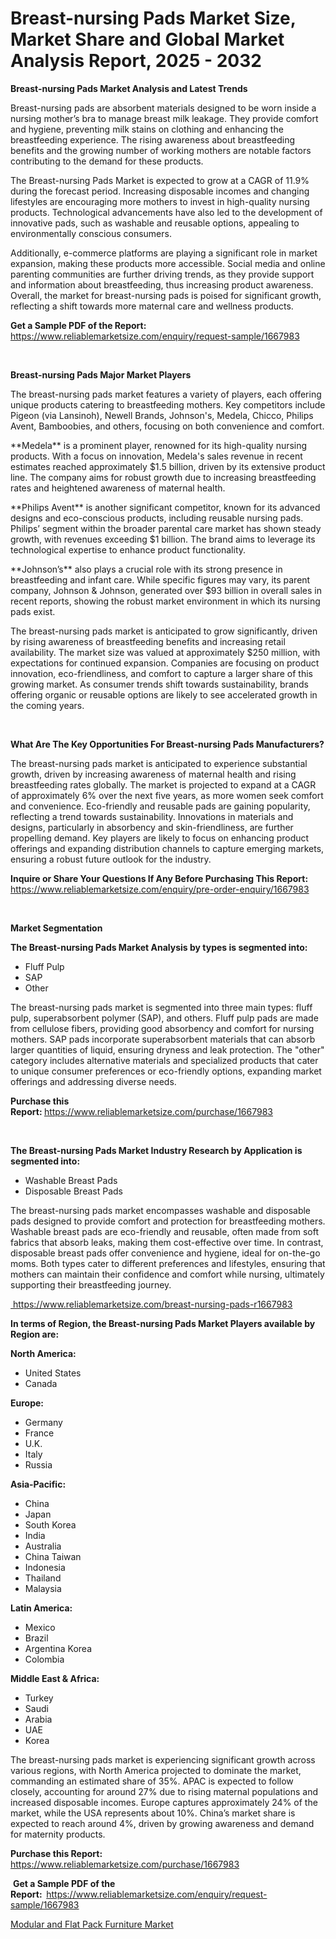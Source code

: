 <p><h1>Breast-nursing Pads Market Size, Market Share and Global Market Analysis Report, 2025 - 2032</h1></p><p><strong>Breast-nursing Pads Market Analysis and Latest Trends</strong></p>
<p><p>Breast-nursing pads are absorbent materials designed to be worn inside a nursing mother’s bra to manage breast milk leakage. They provide comfort and hygiene, preventing milk stains on clothing and enhancing the breastfeeding experience. The rising awareness about breastfeeding benefits and the growing number of working mothers are notable factors contributing to the demand for these products.</p><p>The Breast-nursing Pads Market is expected to grow at a CAGR of 11.9% during the forecast period. Increasing disposable incomes and changing lifestyles are encouraging more mothers to invest in high-quality nursing products. Technological advancements have also led to the development of innovative pads, such as washable and reusable options, appealing to environmentally conscious consumers. </p><p>Additionally, e-commerce platforms are playing a significant role in market expansion, making these products more accessible. Social media and online parenting communities are further driving trends, as they provide support and information about breastfeeding, thus increasing product awareness. Overall, the market for breast-nursing pads is poised for significant growth, reflecting a shift towards more maternal care and wellness products.</p></p>
<p><strong>Get a Sample PDF of the Report:&nbsp;</strong> <a href="https://www.reliablemarketsize.com/enquiry/request-sample/1667983?utm_campaign=3192&utm_medium=2&utm_source=Github&utm_content=ia&utm_term=05042025&utm_id=breast-nursing-pads">https://www.reliablemarketsize.com/enquiry/request-sample/1667983</a></p>
<p>&nbsp;</p>
<p><strong>Breast-nursing Pads Major Market Players</strong></p>
<p><p>The breast-nursing pads market features a variety of players, each offering unique products catering to breastfeeding mothers. Key competitors include Pigeon (via Lansinoh), Newell Brands, Johnson's, Medela, Chicco, Philips Avent, Bamboobies, and others, focusing on both convenience and comfort.</p><p>**Medela** is a prominent player, renowned for its high-quality nursing products. With a focus on innovation, Medela's sales revenue in recent estimates reached approximately $1.5 billion, driven by its extensive product line. The company aims for robust growth due to increasing breastfeeding rates and heightened awareness of maternal health.</p><p>**Philips Avent** is another significant competitor, known for its advanced designs and eco-conscious products, including reusable nursing pads. Philips’ segment within the broader parental care market has shown steady growth, with revenues exceeding $1 billion. The brand aims to leverage its technological expertise to enhance product functionality.</p><p>**Johnson’s** also plays a crucial role with its strong presence in breastfeeding and infant care. While specific figures may vary, its parent company, Johnson & Johnson, generated over $93 billion in overall sales in recent reports, showing the robust market environment in which its nursing pads exist.</p><p>The breast-nursing pads market is anticipated to grow significantly, driven by rising awareness of breastfeeding benefits and increasing retail availability. The market size was valued at approximately $250 million, with expectations for continued expansion. Companies are focusing on product innovation, eco-friendliness, and comfort to capture a larger share of this growing market. As consumer trends shift towards sustainability, brands offering organic or reusable options are likely to see accelerated growth in the coming years.</p></p>
<p>&nbsp;</p>
<p><strong>What Are The Key Opportunities For Breast-nursing Pads Manufacturers?</strong></p>
<p><p>The breast-nursing pads market is anticipated to experience substantial growth, driven by increasing awareness of maternal health and rising breastfeeding rates globally. The market is projected to expand at a CAGR of approximately 6% over the next five years, as more women seek comfort and convenience. Eco-friendly and reusable pads are gaining popularity, reflecting a trend towards sustainability. Innovations in materials and designs, particularly in absorbency and skin-friendliness, are further propelling demand. Key players are likely to focus on enhancing product offerings and expanding distribution channels to capture emerging markets, ensuring a robust future outlook for the industry.</p></p>
<p><strong>Inquire or Share Your Questions If Any Before Purchasing This Report:</strong> <a href="https://www.reliablemarketsize.com/enquiry/pre-order-enquiry/1667983?utm_campaign=3192&utm_medium=2&utm_source=Github&utm_content=ia&utm_term=05042025&utm_id=breast-nursing-pads">https://www.reliablemarketsize.com/enquiry/pre-order-enquiry/1667983</a></p>
<p>&nbsp;</p>
<p><strong>Market Segmentation</strong></p>
<p><strong>The Breast-nursing Pads Market Analysis by types is segmented into:</strong></p>
<p><ul><li>Fluff Pulp</li><li>SAP</li><li>Other</li></ul></p>
<p><p>The breast-nursing pads market is segmented into three main types: fluff pulp, superabsorbent polymer (SAP), and others. Fluff pulp pads are made from cellulose fibers, providing good absorbency and comfort for nursing mothers. SAP pads incorporate superabsorbent materials that can absorb larger quantities of liquid, ensuring dryness and leak protection. The "other" category includes alternative materials and specialized products that cater to unique consumer preferences or eco-friendly options, expanding market offerings and addressing diverse needs.</p></p>
<p><strong>Purchase this Report:&nbsp;</strong><a href="https://www.reliablemarketsize.com/purchase/1667983?utm_campaign=3192&utm_medium=2&utm_source=Github&utm_content=ia&utm_term=05042025&utm_id=breast-nursing-pads">https://www.reliablemarketsize.com/purchase/1667983</a></p>
<p>&nbsp;</p>
<p><strong>The Breast-nursing Pads Market Industry Research by Application is segmented into:</strong></p>
<p><ul><li>Washable Breast Pads</li><li>Disposable Breast Pads</li></ul></p>
<p><p>The breast-nursing pads market encompasses washable and disposable pads designed to provide comfort and protection for breastfeeding mothers. Washable breast pads are eco-friendly and reusable, often made from soft fabrics that absorb leaks, making them cost-effective over time. In contrast, disposable breast pads offer convenience and hygiene, ideal for on-the-go moms. Both types cater to different preferences and lifestyles, ensuring that mothers can maintain their confidence and comfort while nursing, ultimately supporting their breastfeeding journey.</p></p>
<p><a href="https://www.reliablemarketsize.com/breast-nursing-pads-r1667983?utm_campaign=3192&utm_medium=2&utm_source=Github&utm_content=ia&utm_term=05042025&utm_id=breast-nursing-pads">&nbsp;https://www.reliablemarketsize.com/breast-nursing-pads-r1667983</a></p>
<p><strong>In terms of Region, the Breast-nursing Pads Market Players available by Region are:</strong></p>
<p>
    <p> <strong> North America: </strong>
        <ul>
            <li>United States</li>
            <li>Canada</li>
        </ul>
        </p> 
    <p> <strong> Europe: </strong>
        <ul>
            <li>Germany</li>
            <li>France</li>
            <li>U.K.</li>
            <li>Italy</li>
            <li>Russia</li>
        </ul>
        </p> 
    <p> <strong> Asia-Pacific: </strong>
        <ul>
            <li>China</li>
            <li>Japan</li>
            <li>South Korea</li>
            <li>India</li>
            <li>Australia</li>
            <li>China Taiwan</li>
            <li>Indonesia</li>
            <li>Thailand</li>
            <li>Malaysia</li>
        </ul>
        </p> 
    <p> <strong> Latin America: </strong>
        <ul>
            <li>Mexico</li>
            <li>Brazil</li>
            <li>Argentina Korea</li>
            <li>Colombia</li>
        </ul>
        </p> 
    <p> <strong> Middle East & Africa: </strong>
        <ul>
            <li>Turkey</li>
            <li>Saudi</li>
            <li>Arabia</li>
            <li>UAE</li>
            <li>Korea</li>
        </ul>
    </p>
    </p>
<p><p>The breast-nursing pads market is experiencing significant growth across various regions, with North America projected to dominate the market, commanding an estimated share of 35%. APAC is expected to follow closely, accounting for around 27% due to rising maternal populations and increased disposable incomes. Europe captures approximately 24% of the market, while the USA represents about 10%. China’s market share is expected to reach around 4%, driven by growing awareness and demand for maternity products.</p></p>
<p><strong>Purchase this Report: </strong><a href="https://www.reliablemarketsize.com/purchase/1667983?utm_campaign=3192&utm_medium=2&utm_source=Github&utm_content=ia&utm_term=05042025&utm_id=breast-nursing-pads">https://www.reliablemarketsize.com/purchase/1667983</a></p>
<p>&nbsp;<strong>Get a Sample PDF of the Report:&nbsp;&nbsp;</strong><a href="https://www.reliablemarketsize.com/enquiry/request-sample/1667983?utm_campaign=3192&utm_medium=2&utm_source=Github&utm_content=ia&utm_term=05042025&utm_id=breast-nursing-pads">https://www.reliablemarketsize.com/enquiry/request-sample/1667983</a></p>
<p><strong></strong></p>
<p><p><a href="https://github.com/balapopepi/Market-Research-Report-List-1/blob/main/modular-and-flat-pack-furniture-market.md?utm_campaign=3192&utm_medium=2&utm_source=Github&utm_content=ia&utm_term=05042025&utm_id=breast-nursing-pads">Modular and Flat Pack Furniture Market</a></p></p>